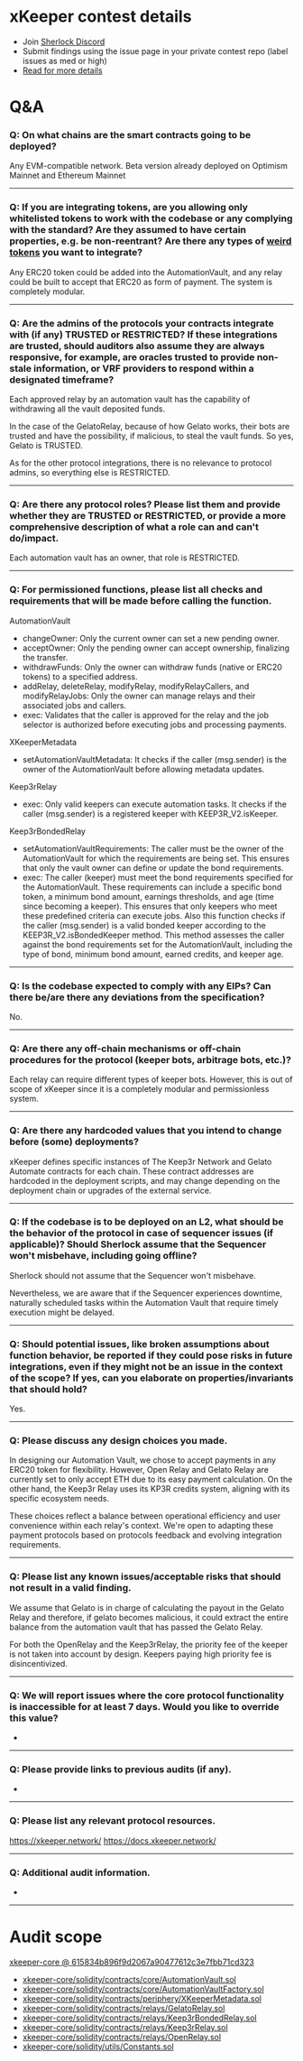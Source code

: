 
# xKeeper contest details

- Join [Sherlock Discord](https://discord.gg/MABEWyASkp)
- Submit findings using the issue page in your private contest repo (label issues as med or high)
- [Read for more details](https://docs.sherlock.xyz/audits/watsons)

# Q&A

### Q: On what chains are the smart contracts going to be deployed?
Any EVM-compatible network. Beta version already deployed on Optimism Mainnet and Ethereum Mainnet
___

### Q: If you are integrating tokens, are you allowing only whitelisted tokens to work with the codebase or any complying with the standard? Are they assumed to have certain properties, e.g. be non-reentrant? Are there any types of <a href="https://github.com/d-xo/weird-erc20" target="_blank" rel="noopener noreferrer">weird tokens</a> you want to integrate?
Any ERC20 token could be added into the AutomationVault, and any relay could be built to accept that ERC20 as form of payment. The system is completely modular.
___

### Q: Are the admins of the protocols your contracts integrate with (if any) TRUSTED or RESTRICTED? If these integrations are trusted, should auditors also assume they are always responsive, for example, are oracles trusted to provide non-stale information, or VRF providers to respond within a designated timeframe?
Each approved relay by an automation vault has the capability of withdrawing all the vault deposited funds.

In the case of the GelatoRelay, because of how Gelato works, their bots are trusted and have the possibility, if malicious, to steal the vault funds. So yes, Gelato is TRUSTED.

As for the other protocol integrations, there is no relevance to protocol admins, so everything else is RESTRICTED.
___

### Q: Are there any protocol roles? Please list them and provide whether they are TRUSTED or RESTRICTED, or provide a more comprehensive description of what a role can and can't do/impact.
Each automation vault has an owner, that role is RESTRICTED.
___

### Q: For permissioned functions, please list all checks and requirements that will be made before calling the function.
AutomationVault
- changeOwner: Only the current owner can set a new pending owner.
- acceptOwner: Only the pending owner can accept ownership, finalizing the transfer.
- withdrawFunds: Only the owner can withdraw funds (native or ERC20 tokens) to a specified address.
- addRelay, deleteRelay, modifyRelay, modifyRelayCallers, and modifyRelayJobs: Only the owner can manage relays and their associated jobs and callers.
- exec: Validates that the caller is approved for the relay and the job selector is authorized before executing jobs and processing payments.

XKeeperMetadata
- setAutomationVaultMetadata: It checks if the caller (msg.sender) is the owner of the AutomationVault before allowing metadata updates.

Keep3rRelay
- exec: Only valid keepers can execute automation tasks. It checks if the caller (msg.sender) is a registered keeper with KEEP3R_V2.isKeeper.

Keep3rBondedRelay
- setAutomationVaultRequirements: The caller must be the owner of the AutomationVault for which the requirements are being set. This ensures that only the vault owner can define or update the bond requirements.
- exec: The caller (keeper) must meet the bond requirements specified for the AutomationVault. These requirements can include a specific bond token, a minimum bond amount, earnings thresholds, and age (time since becoming a keeper). This ensures that only keepers who meet these predefined criteria can execute jobs.  Also this function checks if the caller (msg.sender) is a valid bonded keeper according to the KEEP3R_V2.isBondedKeeper method. This method assesses the caller against the bond requirements set for the AutomationVault, including the type of bond, minimum bond amount, earned credits, and keeper age.
___

### Q: Is the codebase expected to comply with any EIPs? Can there be/are there any deviations from the specification?
No.
___

### Q: Are there any off-chain mechanisms or off-chain procedures for the protocol (keeper bots, arbitrage bots, etc.)?
Each relay can require different types of keeper bots. However, this is out of scope of xKeeper since it is a completely modular and permissionless system.
___

### Q: Are there any hardcoded values that you intend to change before (some) deployments?
xKeeper defines specific instances of The Keep3r Network and Gelato Automate contracts for each chain. These contract addresses are hardcoded in the deployment scripts, and may change depending on the deployment chain or upgrades of the external service.
___

### Q: If the codebase is to be deployed on an L2, what should be the behavior of the protocol in case of sequencer issues (if applicable)? Should Sherlock assume that the Sequencer won't misbehave, including going offline?
Sherlock should not assume that the Sequencer won't misbehave.

Nevertheless, we are aware that if the Sequencer experiences downtime, naturally scheduled tasks within the Automation Vault that require timely execution might be delayed.

___

### Q: Should potential issues, like broken assumptions about function behavior, be reported if they could pose risks in future integrations, even if they might not be an issue in the context of the scope? If yes, can you elaborate on properties/invariants that should hold?
Yes.
___

### Q: Please discuss any design choices you made.
In designing our Automation Vault, we chose to accept payments in any ERC20 token for flexibility. However, Open Relay and Gelato Relay are currently set to only accept ETH due to its easy payment calculation. On the other hand, the Keep3r Relay uses its KP3R credits system, aligning with its specific ecosystem needs.

These choices reflect a balance between operational efficiency and user convenience within each relay's context. We're open to adapting these payment protocols based on protocols feedback and evolving integration requirements.
___

### Q: Please list any known issues/acceptable risks that should not result in a valid finding.
We assume that Gelato is in charge of calculating the payout in the Gelato Relay and therefore, if gelato becomes malicious, it could extract the entire balance from the automation vault that has passed the Gelato Relay.

For both the OpenRelay and the Keep3rRelay, the priority fee of the keeper is not taken into account by design. Keepers paying high priority fee is disincentivized.
___

### Q: We will report issues where the core protocol functionality is inaccessible for at least 7 days. Would you like to override this value?
-
___

### Q: Please provide links to previous audits (if any).
-
___

### Q: Please list any relevant protocol resources.
https://xkeeper.network/
https://docs.xkeeper.network/
___

### Q: Additional audit information.
-
___



# Audit scope


[xkeeper-core @ 615834b896f9d2067a90477612c3e7fbb71cd323](https://github.com/defi-wonderland/xkeeper-core/tree/615834b896f9d2067a90477612c3e7fbb71cd323)
- [xkeeper-core/solidity/contracts/core/AutomationVault.sol](xkeeper-core/solidity/contracts/core/AutomationVault.sol)
- [xkeeper-core/solidity/contracts/core/AutomationVaultFactory.sol](xkeeper-core/solidity/contracts/core/AutomationVaultFactory.sol)
- [xkeeper-core/solidity/contracts/periphery/XKeeperMetadata.sol](xkeeper-core/solidity/contracts/periphery/XKeeperMetadata.sol)
- [xkeeper-core/solidity/contracts/relays/GelatoRelay.sol](xkeeper-core/solidity/contracts/relays/GelatoRelay.sol)
- [xkeeper-core/solidity/contracts/relays/Keep3rBondedRelay.sol](xkeeper-core/solidity/contracts/relays/Keep3rBondedRelay.sol)
- [xkeeper-core/solidity/contracts/relays/Keep3rRelay.sol](xkeeper-core/solidity/contracts/relays/Keep3rRelay.sol)
- [xkeeper-core/solidity/contracts/relays/OpenRelay.sol](xkeeper-core/solidity/contracts/relays/OpenRelay.sol)
- [xkeeper-core/solidity/utils/Constants.sol](xkeeper-core/solidity/utils/Constants.sol)


